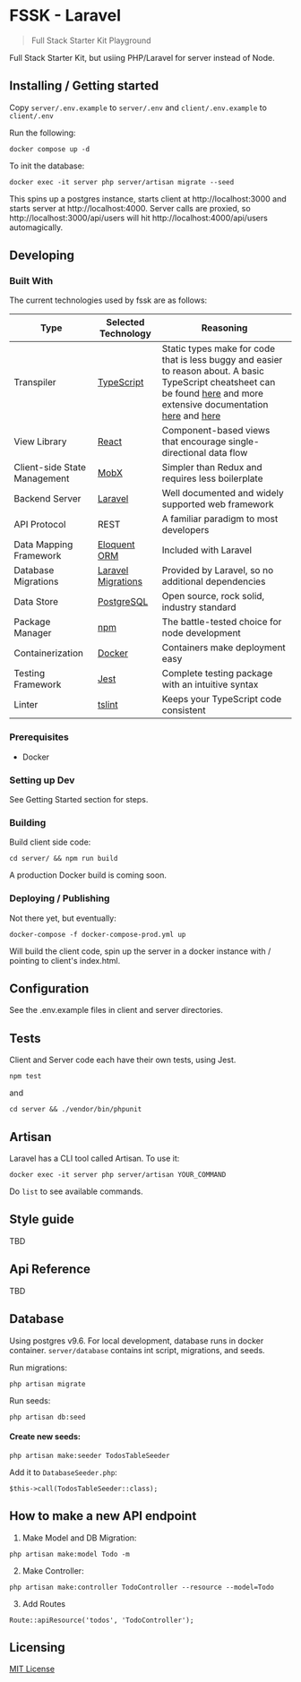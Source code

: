 
# FSSK - Laravel
> Full Stack Starter Kit Playground

Full Stack Starter Kit, but usiing PHP/Laravel for server instead of Node.

## Installing / Getting started

Copy `server/.env.example` to `server/.env` and `client/.env.example` to `client/.env`

Run the following:

```shell
docker compose up -d
```

To init the database:

```shell
docker exec -it server php server/artisan migrate --seed
```

This spins up a postgres instance, starts client at http://localhost:3000 
and starts server at http://localhost:4000. Server calls are proxied, so http://localhost:3000/api/users will hit http://localhost:4000/api/users automagically.

## Developing

### Built With

The current technologies used by fssk are as follows:

| Type | Selected Technology | Reasoning |
| ---- | ------------------- | --------- |
| Transpiler | [TypeScript](https://www.typescriptlang.org/) | Static types make for code that is less buggy and easier to reason about.  A basic TypeScript cheatsheet can be found [here](https://www.sitepen.com/blog/2013/12/31/typescript-cheat-sheet/) and more extensive documentation [here](https://www.typescriptlang.org/docs/tutorial.html) and [here](https://www.sitepen.com/blog/2013/12/31/definitive-guide-to-typescript/) |
| View Library | [React](https://facebook.github.io/react/) | Component-based views that encourage single-directional data flow |
| Client-side State Management | [MobX](https://github.com/mobxjs/mobx) | Simpler than Redux and requires less boilerplate |
| Backend Server | [Laravel](https://laravel.com/docs/5.5) | Well documented and widely supported web framework |
| API Protocol | REST | A familiar paradigm to most developers |
| Data Mapping Framework | [Eloquent ORM](https://laravel.com/docs/5.5/eloquent) | Included with Laravel |
| Database Migrations | [Laravel Migrations](https://laravel.com/docs/5.5/migrations) | Provided by Laravel, so no additional dependencies |
| Data Store | [PostgreSQL](https://www.postgresql.org/) | Open source, rock solid, industry standard |
| Package Manager | [npm](https://www.npmjs.com/) | The battle-tested choice for node development |
| Containerization | [Docker](https://www.docker.com/) | Containers make deployment easy |
| Testing Framework | [Jest](https://facebook.github.io/jest/) | Complete testing package with an intuitive syntax |
| Linter | [tslint](https://github.com/palantir/tslint) | Keeps your TypeScript code consistent |

### Prerequisites

- Docker

### Setting up Dev

See Getting Started section for steps.

### Building

Build client side code:

```shell
cd server/ && npm run build
```

A production Docker build is coming soon.

### Deploying / Publishing

Not there yet, but eventually:

```shell
docker-compose -f docker-compose-prod.yml up
```

Will build the client code, spin up the server in a docker instance with / pointing to client's index.html.

## Configuration

See the .env.example files in client and server directories.

## Tests

Client and Server code each have their own tests, using Jest.

```shell
npm test
```

and 

```shell
cd server && ./vendor/bin/phpunit
```

## Artisan

Laravel has a CLI tool called Artisan. To use it:

```shell
docker exec -it server php server/artisan YOUR_COMMAND
```

Do `list` to see available commands.

## Style guide

TBD

## Api Reference

TBD

## Database

Using postgres v9.6. For local development, database runs in docker container. `server/database` contains int script, migrations, and seeds.

Run migrations:

```shell
php artisan migrate
```

Run seeds:

```shell
php artisan db:seed
```

#### Create new seeds:

```shell
php artisan make:seeder TodosTableSeeder
```

Add it to `DatabaseSeeder.php`:

```
$this->call(TodosTableSeeder::class);
```


## How to make a new API endpoint

1. Make Model and DB Migration:

```
php artisan make:model Todo -m
```

2. Make Controller:

```
php artisan make:controller TodoController --resource --model=Todo
```

3. Add Routes

```
Route::apiResource('todos', 'TodoController');
```

## Licensing

[MIT License](LICENSE.md)
